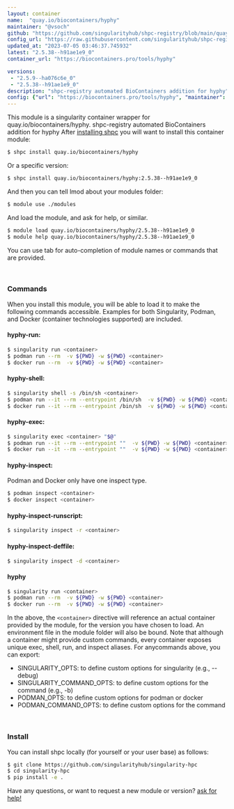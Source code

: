 ```yaml
---
layout: container
name:  "quay.io/biocontainers/hyphy"
maintainer: "@vsoch"
github: "https://github.com/singularityhub/shpc-registry/blob/main/quay.io/biocontainers/hyphy/container.yaml"
config_url: "https://raw.githubusercontent.com/singularityhub/shpc-registry/main/quay.io/biocontainers/hyphy/container.yaml"
updated_at: "2023-07-05 03:46:37.745932"
latest: "2.5.38--h91ae1e9_0"
container_url: "https://biocontainers.pro/tools/hyphy"

versions:
 - "2.5.9--ha076c6e_0"
 - "2.5.38--h91ae1e9_0"
description: "shpc-registry automated BioContainers addition for hyphy"
config: {"url": "https://biocontainers.pro/tools/hyphy", "maintainer": "@vsoch", "description": "shpc-registry automated BioContainers addition for hyphy", "latest": {"2.5.38--h91ae1e9_0": "sha256:9f943f4c5c10e4017da77ede652df4b920858fcdc9926a077b426b4fbad18d2a"}, "tags": {"2.5.9--ha076c6e_0": "sha256:a84936a03479d9782d991344e44db9539804065e04d9c6850ae911c068b723d3", "2.5.38--h91ae1e9_0": "sha256:9f943f4c5c10e4017da77ede652df4b920858fcdc9926a077b426b4fbad18d2a"}, "docker": "quay.io/biocontainers/hyphy"}
---
```


This module is a singularity container wrapper for quay.io/biocontainers/hyphy.
shpc-registry automated BioContainers addition for hyphy
After [installing shpc](#install) you will want to install this container module:


```bash
$ shpc install quay.io/biocontainers/hyphy
```

Or a specific version:

```bash
$ shpc install quay.io/biocontainers/hyphy:2.5.38--h91ae1e9_0
```

And then you can tell lmod about your modules folder:

```bash
$ module use ./modules
```

And load the module, and ask for help, or similar.

```bash
$ module load quay.io/biocontainers/hyphy/2.5.38--h91ae1e9_0
$ module help quay.io/biocontainers/hyphy/2.5.38--h91ae1e9_0
```

You can use tab for auto-completion of module names or commands that are provided.

<br>

### Commands

When you install this module, you will be able to load it to make the following commands accessible.
Examples for both Singularity, Podman, and Docker (container technologies supported) are included.

#### hyphy-run:

```bash
$ singularity run <container>
$ podman run --rm  -v ${PWD} -w ${PWD} <container>
$ docker run --rm  -v ${PWD} -w ${PWD} <container>
```

#### hyphy-shell:

```bash
$ singularity shell -s /bin/sh <container>
$ podman run --it --rm --entrypoint /bin/sh  -v ${PWD} -w ${PWD} <container>
$ docker run --it --rm --entrypoint /bin/sh  -v ${PWD} -w ${PWD} <container>
```

#### hyphy-exec:

```bash
$ singularity exec <container> "$@"
$ podman run --it --rm --entrypoint ""  -v ${PWD} -w ${PWD} <container> "$@"
$ docker run --it --rm --entrypoint ""  -v ${PWD} -w ${PWD} <container> "$@"
```

#### hyphy-inspect:

Podman and Docker only have one inspect type.

```bash
$ podman inspect <container>
$ docker inspect <container>
```

#### hyphy-inspect-runscript:

```bash
$ singularity inspect -r <container>
```

#### hyphy-inspect-deffile:

```bash
$ singularity inspect -d <container>
```



#### hyphy

```bash
$ singularity run <container>
$ podman run --rm  -v ${PWD} -w ${PWD} <container>
$ docker run --rm  -v ${PWD} -w ${PWD} <container>
```


In the above, the `<container>` directive will reference an actual container provided
by the module, for the version you have chosen to load. An environment file in the
module folder will also be bound. Note that although a container
might provide custom commands, every container exposes unique exec, shell, run, and
inspect aliases. For anycommands above, you can export:

 - SINGULARITY_OPTS: to define custom options for singularity (e.g., --debug)
 - SINGULARITY_COMMAND_OPTS: to define custom options for the command (e.g., -b)
 - PODMAN_OPTS: to define custom options for podman or docker
 - PODMAN_COMMAND_OPTS: to define custom options for the command

<br>

### Install

You can install shpc locally (for yourself or your user base) as follows:

```bash
$ git clone https://github.com/singularityhub/singularity-hpc
$ cd singularity-hpc
$ pip install -e .
```

Have any questions, or want to request a new module or version? [ask for help!](https://github.com/singularityhub/singularity-hpc/issues)